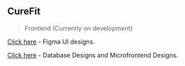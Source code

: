 ## CureFit

> Frontend (Currently on development)

[Click here](https://www.figma.com/file/rhfZBOWdzbhlmiyjf3tOvs/Cure-Fit?node-id=0%3A1) - Figma UI designs.

[Click here](https://miro.com/app/board/o9J_l7WrjxM=/?invite_link_id=367625038129) - Database Designs and Microfrontend Designs.
